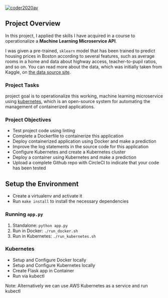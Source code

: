 [![coder2020av](https://circleci.com/gh/coder2020av/OMicroserviceAPI.svg?style=svg&circle-token=34e70b94ee060a5db665eb3fe308b6497ec5e450)](https://circleci.com/gh/circleci/circleci-docs)

## Project Overview

In this project, I applied the skills I have acquired in a course to operationalize a **Machine Learning Microservice API**. 

I was given a pre-trained, `sklearn` model that has been trained to predict housing prices in Boston according to several features, such as average rooms in a home and data about highway access, teacher-to-pupil ratios, and so on. You can read more about the data, which was initially taken from Kaggle, on [the data source site](https://www.kaggle.com/c/boston-housing). 

### Project Tasks

 project goal is to operationalize this working, machine learning microservice using [kubernetes](https://kubernetes.io/), which is an open-source system for automating the management of containerized applications.

### Project Objectives
* Test  project code using linting
* Complete a Dockerfile to containerize this application
* Deploy containerized application using Docker and make a prediction
* Improve the log statements in the source code for this application
* Configure Kubernetes and create a Kubernetes cluster
* Deploy a container using Kubernetes and make a prediction
* Upload a complete Github repo with CircleCI to indicate that your code has been tested


## Setup the Environment

* Create a virtualenv and activate it
* Run `make install` to install the necessary dependencies

### Running `app.py`

1. Standalone:  `python app.py`
2. Run in Docker:  `./run_docker.sh`
3. Run in Kubernetes:  `./run_kubernetes.sh`

### Kubernetes 


* Setup and Configure Docker locally
* Setup and Configure Kubernetes locally
* Create Flask app in Container
* Run via kubectl

Note: 
Alternatively we can use AWS Kubernetes as a service and run kubectl

